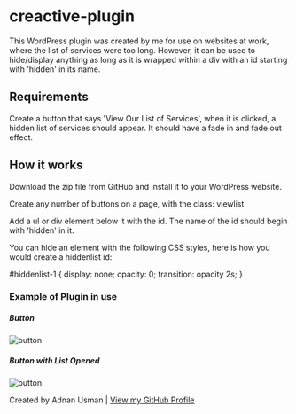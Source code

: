 # creactive-plugin

This WordPress plugin was created by me for use on websites at work, where the list of services were too long. 
However, it can be used to hide/display anything as long as it is wrapped within a div with an id starting with 'hidden' in its name.

## Requirements

Create a button that says 'View Our List of Services', when it is clicked, a hidden list of services should appear.
It should have a fade in and fade out effect.

## How it works

Download the zip file from GitHub and install it to your WordPress website.

Create any number of buttons on a page, with the class: viewlist

Add a ul or div element below it with the id. The name of the id should begin with 'hidden' in it.

You can hide an element with the following CSS styles, here is how you would create a hiddenlist id:

#hiddenlist-1 {
    display: none;
    opacity: 0;
    transition: opacity 2s;
}

### Example of Plugin in use

##### Button
<img src="https://www.adnanusman.com/github/button.jpg" alt="button" />

##### Button with List Opened
<img src="https://www.adnanusman.com/github/button-with-list.jpg" alt="button" />

Created by Adnan Usman | <a href="https://github.com/adnanusman/">View my GitHub Profile</a>
